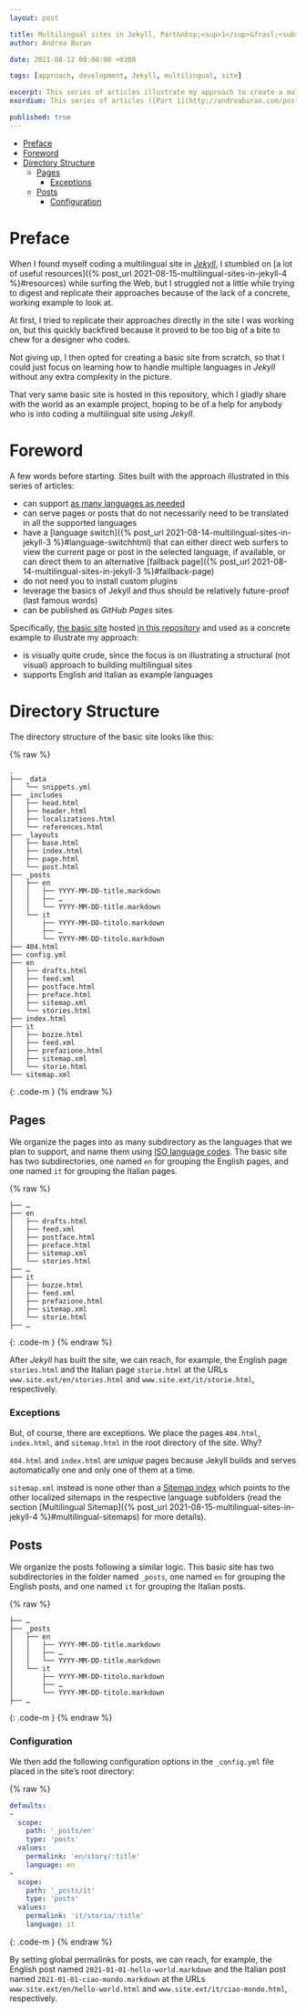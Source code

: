 ```yaml
---
layout: post

title: Multilingual sites in Jekyll, Part&nbsp;<sup>1</sup>&frasl;<sub>4</sub>
author: Andrea Buran

date: 2021-08-12 08:00:00 +0300

tags: [approach, development, Jekyll, multilingual, site]

excerpt: This series of articles illustrate my approach to create a multilingual site in Jekyll.
exordium: This series of articles ([Part 1](http://andreaburan.com/post/multilingual-sites-in-jekyll.html), [Part 2](http://andreaburan.com/post/multilingual-sites-in-jekyll-2.html), [Part 3](http://andreaburan.com/post/multilingual-sites-in-jekyll-3.html), [Part 4](http://andreaburan.com/post/multilingual-sites-in-jekyll-4.html)) and this extremely [basic *GitHub Pages* site](https://ranbureand.github.io/multilingual-experiment/) illustrate my approach to create a multilingual site in *[Jekyll](https://jekyllrb.com/ "Jekyll")*.

published: true
---
```


+ [Preface](#preface)
+ [Foreword](#foreword)
+ [Directory Structure](#directory-structure)
  + [Pages](#pages)
    + [Exceptions](#exceptions)
  + [Posts](#posts)
    + [Configuration](#configuration)

# Preface

When I found myself coding a multilingual site in *[Jekyll](https://jekyllrb.com/ "Jekyll")*, I stumbled on [a lot of useful resources]({% post_url 2021-08-15-multilingual-sites-in-jekyll-4 %}#resources) while surfing the Web, but I struggled not a little while trying to digest and replicate their approaches because of the lack of a concrete, working example to look at.

At first, I tried to replicate their approaches directly in the site I was working on, but this quickly backfired because it proved to be too big of a bite to chew for a designer who codes.

Not giving up, I then opted for creating a basic site from scratch, so that I could just focus on learning how to handle multiple languages in *Jekyll* without any extra complexity in the picture.

That very same basic site is hosted in this repository, which I gladly share with the world as an example project, hoping to be of a help for anybody who is into coding a multilingual site using *Jekyll*.

# Foreword

A few words before starting. Sites built with the approach illustrated in this series of articles:

+ can support [as many languages as needed](#directory-structure)
+ can serve pages or posts that do not necessarily need to be translated in all the supported languages
+ have a [language switch]({% post_url 2021-08-14-multilingual-sites-in-jekyll-3 %}#language-switchhtml) that can either direct web surfers to view the current page or post in the selected language, if available, or can direct them to an alternative [fallback page]({% post_url 2021-08-14-multilingual-sites-in-jekyll-3 %}#fallback-page)
+ do not need you to install custom plugins
+ leverage the basics of Jekyll and thus should be relatively future-proof (last famous words)
+ can be published as *GitHub Pages* sites

Specifically, [the basic site](https://ranbureand.github.io/multilingual-experiment/) hosted [in this repository](https://github.com/ranbureand/multilingual-experiment) and used as a concrete example to illustrate my approach:

+ is visually quite crude, since the focus is on illustrating a structural (not visual) approach to building multilingual sites
+ supports English and Italian as example languages

# Directory Structure

The directory structure of the basic site looks like this:

{% raw %}
```
.
├── _data
│   └── snippets.yml
├── _includes
│   ├── head.html
│   ├── header.html
│   ├── localizations.html
│   └── references.html
├── _layouts
│   ├── base.html
│   ├── index.html
│   ├── page.html
│   └── post.html
├── _posts
│   ├── en
│   │   ├── YYYY-MM-DD-title.markdown
│   │   ├── …
│   │   └── YYYY-MM-DD-title.markdown
│   └── it
│       ├── YYYY-MM-DD-titolo.markdown
│       ├── …
│       └── YYYY-MM-DD-titolo.markdown
├── 404.html
├── config.yml
├── en
│   ├── drafts.html
│   ├── feed.xml
│   ├── postface.html
│   ├── preface.html
│   ├── sitemap.xml
│   └── stories.html
├── index.html
├── it
│   ├── bozze.html
│   ├── feed.xml
│   ├── prefazione.html
│   ├── sitemap.xml
│   └── storie.html
└── sitemap.xml
```
{: .code-m }
{% endraw %}

## Pages

We organize the pages into as many subdirectory as the languages that we plan to support, and name them using [ISO language codes](https://www.w3schools.com/tags/ref_language_codes.asp "HTML Language Code Reference in W3Schools"). The basic site has two subdirectories, one named `en` for grouping the English pages, and one named `it` for grouping the Italian pages.

{% raw %}
```
├── …
├── en
│   ├── drafts.html
│   ├── feed.xml
│   ├── postface.html
│   ├── preface.html
│   ├── sitemap.xml
│   └── stories.html
├── …
├── it
│   ├── bozze.html
│   ├── feed.xml
│   ├── prefazione.html
│   ├── sitemap.xml
│   └── storie.html
├── …
```
{: .code-m }
{% endraw %}

After *Jekyll* has built the site, we can reach, for example, the English page `stories.html` and the Italian page `storie.html` at the URLs `www.site.ext/en/stories.html` and `www.site.ext/it/storie.html`, respectively.

### Exceptions

But, of course, there are exceptions. We place the pages `404.html`, `index.html`, and `sitemap.html` in the root directory of the site. Why?

`404.html` and `index.html` are *unique* pages because Jekyll builds and serves automatically one and only one of them at a time.

`sitemap.xml` instead is none other than a [Sitemap index](https://www.sitemaps.org/protocol.html#index "Sitemaps XML Format, Sitemap index") which points to the other localized sitemaps in the respective language subfolders (read the section [Multilingual Sitemap]({% post_url 2021-08-15-multilingual-sites-in-jekyll-4 %}#multilingual-sitemaps) for more details).

## Posts

We organize the posts following a similar logic. This basic site has two subdirectories in the folder named `_posts`, one named `en` for grouping the English posts, and one named `it` for grouping the Italian posts.

{% raw %}
```
├── …
├── _posts
│   ├── en
│   │   ├── YYYY-MM-DD-title.markdown
│   │   ├── …
│   │   └── YYYY-MM-DD-title.markdown
│   └── it
│       ├── YYYY-MM-DD-titolo.markdown
│       ├── …
│       └── YYYY-MM-DD-titolo.markdown
├── …
```
{: .code-m }
{% endraw %}

### Configuration

We then add the following configuration options in the `_config.yml` file placed in the site’s root directory:

{% raw %}
``` yaml
defaults:
-
  scope:
    path: '_posts/en'
    type: 'posts'
  values:
    permalink: 'en/story/:title'
    language: en
-
  scope:
    path: '_posts/it'
    type: 'posts'
  values:
    permalink: 'it/storia/:title'
    language: it
```
{: .code-m }
{% endraw %}

By setting global permalinks for posts, we can reach, for example, the English post named `2021-01-01-hello-world.markdown` and the Italian post named `2021-01-01-ciao-mondo.markdown` at the URLs `www.site.ext/en/hello-world.html` and `www.site.ext/it/ciao-mondo.html`, respectively.
